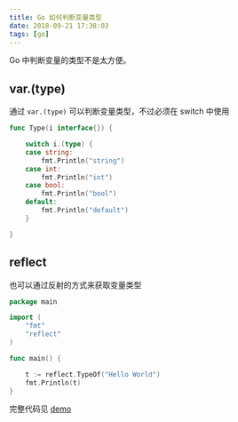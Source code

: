 ```yaml
---
title: Go 如何判断变量类型
date: 2018-09-21 17:38:03
tags: [go]
---
```


Go 中判断变量的类型不是太方便。

<!-- more --><!-- toc -->

## var.(type)

通过 `var.(type)` 可以判断变量类型，不过必须在 switch 中使用

```go
func Type(i interface{}) {

    switch i.(type) {
    case string:
        fmt.Println("string")
    case int:
        fmt.Println("int")
    case bool:
        fmt.Println("bool")
    default:
        fmt.Println("default")
    }

}
```

## reflect

也可以通过反射的方式来获取变量类型

```go
package main

import (
    "fmt"
    "reflect"
)

func main() {

    t := reflect.TypeOf("Hello World")
    fmt.Println(t)
}
```

完整代码见 [demo](https://github.com/wxnacy/study/blob/master/goland/src/simple/type.go)
